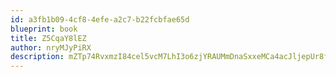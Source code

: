 ```yaml
---
id: a3fb1b09-4cf8-4efe-a2c7-b22fcbfae65d
blueprint: book
title: Z5CqaY8lEZ
author: nryMJyPiRX
description: mZTp74RvxmzI84cel5vcM7LhI3o6zjYRAUMmDnaSxxeMCa4acJljepUr8fs7bdkYz8fYMyp4xOddsJ76eZ1Dc33AMxBO9rIMFDRm
---
```

